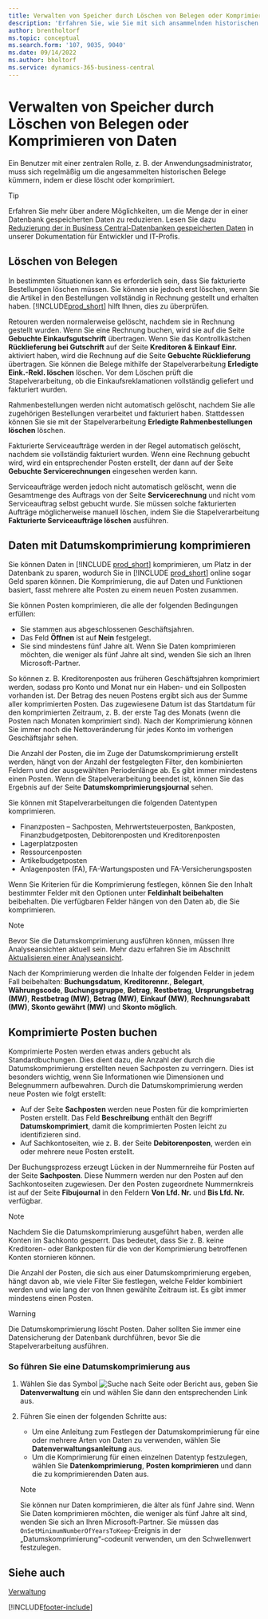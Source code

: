 ```yaml
---
title: Verwalten von Speicher durch Löschen von Belegen oder Komprimieren von Daten
description: 'Erfahren Sie, wie Sie mit sich ansammelnden historischen Belegen umgehen (und die Menge der in einer Datenbank gespeicherten Daten reduzieren), indem Sie sie löschen oder komprimieren.'
author: brentholtorf
ms.topic: conceptual
ms.search.form: '107, 9035, 9040'
ms.date: 09/14/2022
ms.author: bholtorf
ms.service: dynamics-365-business-central
---
```

# Verwalten von Speicher durch Löschen von Belegen oder Komprimieren von Daten

Ein Benutzer mit einer zentralen Rolle, z. B. der Anwendungsadministrator, muss sich regelmäßig um die angesammelten historischen Belege kümmern, indem er diese löscht oder komprimiert.  

> [!TIP]
> Erfahren Sie mehr über andere Möglichkeiten, um die Menge der in einer Datenbank gespeicherten Daten zu reduzieren. Lesen Sie dazu [Reduzierung der in Business Central-Datenbanken gespeicherten Daten](/dynamics365/business-central/dev-itpro/administration/database-reduce-data) in unserer Dokumentation für Entwickler und IT-Profis.

## Löschen von Belegen

In bestimmten Situationen kann es erforderlich sein, dass Sie fakturierte Bestellungen löschen müssen. Sie können sie jedoch erst löschen, wenn Sie die Artikel in den Bestellungen vollständig in Rechnung gestellt und erhalten haben. [!INCLUDE[prod_short](includes/prod_short.md)] hilft Ihnen, dies zu überprüfen.

Retouren werden normalerweise gelöscht, nachdem sie in Rechnung gestellt wurden. Wenn Sie eine Rechnung buchen, wird sie auf die Seite **Gebuchte Einkaufsgutschrift** übertragen. Wenn Sie das Kontrollkästchen **Rücklieferung bei Gutschrift** auf der Seite **Kreditoren & Einkauf Einr.** aktiviert haben, wird die Rechnung auf die Seite **Gebuchte Rücklieferung** übertragen. Sie können die Belege mithilfe der Stapelverarbeitung **Erledigte Eink.-Rekl. löschen** löschen. Vor dem Löschen prüft die Stapelverarbeitung, ob die Einkaufsreklamationen vollständig geliefert und fakturiert wurden.  

Rahmenbestellungen werden nicht automatisch gelöscht, nachdem Sie alle zugehörigen Bestellungen verarbeitet und fakturiert haben. Stattdessen können Sie sie mit der Stapelverarbeitung **Erledigte Rahmenbestellungen löschen** löschen.  

Fakturierte Serviceaufträge werden in der Regel automatisch gelöscht, nachdem sie vollständig fakturiert wurden. Wenn eine Rechnung gebucht wird, wird ein entsprechender Posten erstellt, der dann auf der Seite **Gebuchte Servicerechnungen** eingesehen werden kann.  

Serviceaufträge werden jedoch nicht automatisch gelöscht, wenn die Gesamtmenge des Auftrags von der Seite **Servicerechnung** und nicht vom Serviceauftrag selbst gebucht wurde. Sie müssen solche fakturierten Aufträge möglicherweise manuell löschen, indem Sie die Stapelverarbeitung **Fakturierte Serviceaufträge löschen** ausführen.  

## Daten mit Datumskomprimierung komprimieren

Sie können Daten in [!INCLUDE [prod_short](includes/prod_short.md)] komprimieren, um Platz in der Datenbank zu sparen, wodurch Sie in [!INCLUDE [prod_short](includes/prod_short.md)] online sogar Geld sparen können. Die Komprimierung, die auf Daten und Funktionen basiert, fasst mehrere alte Posten zu einem neuen Posten zusammen.

Sie können Posten komprimieren, die alle der folgenden Bedingungen erfüllen:

* Sie stammen aus abgeschlossenen Geschäftsjahren.
* Das Feld **Öffnen** ist auf **Nein** festgelegt.
* Sie sind mindestens fünf Jahre alt. Wenn Sie Daten komprimieren möchten, die weniger als fünf Jahre alt sind, wenden Sie sich an Ihren Microsoft-Partner.

So können z. B. Kreditorenposten aus früheren Geschäftsjahren komprimiert werden, sodass pro Konto und Monat nur ein Haben- und ein Sollposten vorhanden ist. Der Betrag des neuen Postens ergibt sich aus der Summe aller komprimierten Posten. Das zugewiesene Datum ist das Startdatum für den komprimierten Zeitraum, z. B. der erste Tag des Monats (wenn die Posten nach Monaten komprimiert sind). Nach der Komprimierung können Sie immer noch die Nettoveränderung für jedes Konto im vorherigen Geschäftsjahr sehen.

Die Anzahl der Posten, die im Zuge der Datumskomprimierung erstellt werden, hängt von der Anzahl der festgelegten Filter, den kombinierten Feldern und der ausgewählten Periodenlänge ab. Es gibt immer mindestens einen Posten. Wenn die Stapelverarbeitung beendet ist, können Sie das Ergebnis auf der Seite **Datumskomprimierungsjournal** sehen.

Sie können mit Stapelverarbeitungen die folgenden Datentypen komprimieren.

* Finanzposten – Sachposten, Mehrwertsteuerposten, Bankposten, Finanzbudgetposten, Debitorenposten und Kreditorenposten
* Lagerplatzposten
* Ressourcenposten
* Artikelbudgetposten
* Anlagenposten (FA), FA-Wartungsposten und FA-Versicherungsposten

Wenn Sie Kriterien für die Komprimierung festlegen, können Sie den Inhalt bestimmter Felder mit den Optionen unter **Feldinhalt beibehalten** beibehalten. Die verfügbaren Felder hängen von den Daten ab, die Sie komprimieren.

> [!NOTE]
> Bevor Sie die Datumskomprimierung ausführen können, müssen Ihre Analyseansichten aktuell sein. Mehr dazu erfahren Sie im Abschnitt [Aktualisieren einer Analyseansicht](bi-how-analyze-data-dimension.md#update-an-analysis-view).

Nach der Komprimierung werden die Inhalte der folgenden Felder in jedem Fall beibehalten: **Buchungsdatum**, **Kreditorennr.**, **Belegart**, **Währungscode**, **Buchungsgruppe**, **Betrag**, **Restbetrag**, **Ursprungsbetrag (MW)**, **Restbetrag (MW)**, **Betrag (MW)**, **Einkauf (MW)**, **Rechnungsrabatt (MW)**, **Skonto gewährt (MW)** und **Skonto möglich**.

## Komprimierte Posten buchen

Komprimierte Posten werden etwas anders gebucht als Standardbuchungen. Dies dient dazu, die Anzahl der durch die Datumskomprimierung erstellten neuen Sachposten zu verringern. Dies ist besonders wichtig, wenn Sie Informationen wie Dimensionen und Belegnummern aufbewahren. Durch die Datumskomprimierung werden neue Posten wie folgt erstellt:

* Auf der Seite **Sachposten** werden neue Posten für die komprimierten Posten erstellt. Das Feld **Beschreibung** enthält den Begriff **Datumskomprimiert**, damit die komprimierten Posten leicht zu identifizieren sind. 
* Auf Sachkontoseiten, wie z. B. der Seite **Debitorenposten**, werden ein oder mehrere neue Posten erstellt. 

Der Buchungsprozess erzeugt Lücken in der Nummernreihe für Posten auf der Seite **Sachposten**. Diese Nummern werden nur den Posten auf den Sachkontoseiten zugewiesen. Der den Posten zugeordnete Nummernkreis ist auf der Seite **Fibujournal** in den Feldern **Von Lfd. Nr.** und **Bis Lfd. Nr.** verfügbar. 

> [!NOTE]
> Nachdem Sie die Datumskomprimierung ausgeführt haben, werden alle Konten im Sachkonto gesperrt. Das bedeutet, dass Sie z. B. keine Kreditoren- oder Bankposten für die von der Komprimierung betroffenen Konten stornieren können.

Die Anzahl der Posten, die sich aus einer Datumskomprimierung ergeben, hängt davon ab, wie viele Filter Sie festlegen, welche Felder kombiniert werden und wie lang der von Ihnen gewählte Zeitraum ist. Es gibt immer mindestens einen Posten.

> [!WARNING]
> Die Datumskomprimierung löscht Posten. Daher sollten Sie immer eine Datensicherung der Datenbank durchführen, bevor Sie die Stapelverarbeitung ausführen.

### So führen Sie eine Datumskomprimierung aus

1. Wählen Sie das Symbol ![Suche nach Seite oder Bericht](media/ui-search/search_small.png "Symbol für „Suche nach Seite oder Bericht“") aus, geben Sie **Datenverwaltung** ein und wählen Sie dann den entsprechenden Link aus.
2. Führen Sie einen der folgenden Schritte aus:
    * Um eine Anleitung zum Festlegen der Datumskomprimierung für eine oder mehrere Arten von Daten zu verwenden, wählen Sie **Datenverwaltungsanleitung** aus.
    * Um die Komprimierung für einen einzelnen Datentyp festzulegen, wählen Sie **Datenkomprimierung**, **Posten komprimieren** und dann die zu komprimierenden Daten aus.

   > [!NOTE]
   > Sie können nur Daten komprimieren, die älter als fünf Jahre sind. Wenn Sie Daten komprimieren möchten, die weniger als fünf Jahre alt sind, wenden Sie sich an Ihren Microsoft-Partner. Sie müssen das `OnSetMinimumNumberOfYearsToKeep`-Ereignis in der „Datumskomprimierung“-codeunit verwenden, um den Schwellenwert festzulegen.


## Siehe auch

[Verwaltung](admin-setup-and-administration.md)  

[!INCLUDE[footer-include](includes/footer-banner.md)]
